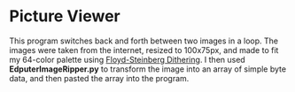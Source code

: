 # Picture Viewer

This program switches back and forth between two images in a loop. The images were taken from the internet, resized to 100x75px, and made to fit my 64-color palette using [Floyd-Steinberg Dithering](https://en.wikipedia.org/wiki/Floyd%E2%80%93Steinberg_dithering). I then used **EdputerImageRipper.py** to transform the image into an array of simple byte data, and then pasted the array into the program.


